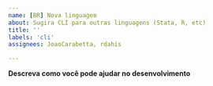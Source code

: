 ```yaml
---
name: [BR] Nova linguagem
about: Sugira CLI para outras linguagens (Stata, R, etc)
title: ''
labels: 'cli'
assignees: JoaoCarabetta, rdahis

---
```


**Descreva como você pode ajudar no desenvolvimento**
